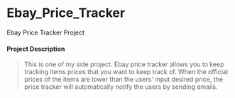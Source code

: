 # Ebay_Price_Tracker
Ebay Price Tracker Project


#### Project Description
> This is one of my side project. Ebay price tracker allows you to keep tracking items prices that you want to keep track of. When the official prices of the items are lower than the users' input desired price, the price tracker will automatically notify the users by sending emails.